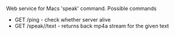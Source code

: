 Web service for Macs 'speak' command. Possible commands
* GET /ping - check whether server alive
* GET /speak/<voice>/text - returns back mp4a stream for the given text
